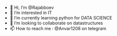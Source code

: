 - 👋 Hi, I’m @Rajabboev
- 👀 I’m interested in IT
- 🌱 I’m currently learning python for DATA SCIENCE
- 💞️ I’m looking to collaborate on datastructures
- 📫 How to reach me : @Anvar1208 on telegram

<!---
Rajabboev/Rajabboev is a ✨ special ✨ repository because its `README.md` (this file) appears on your GitHub profile.
You can click the Preview link to take a look at your changes.
--->
